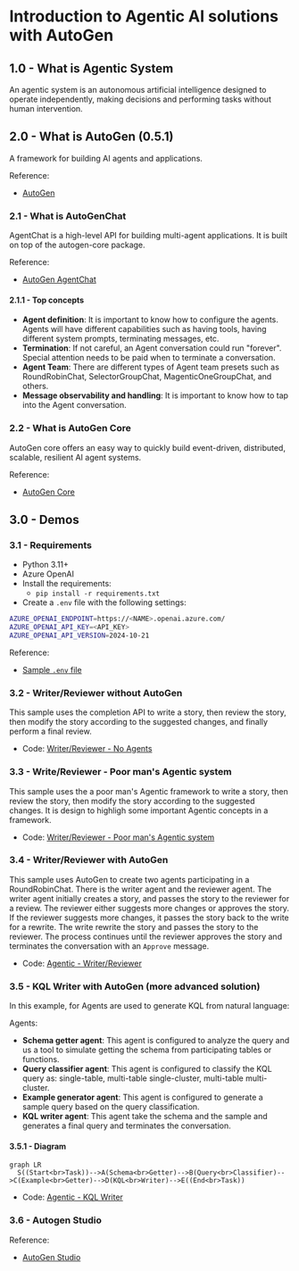 # Introduction to Agentic AI solutions with AutoGen

## 1.0 - What is Agentic System

An agentic system is an autonomous artificial intelligence designed to operate independently, making decisions and performing tasks without human intervention.


## 2.0 - What is AutoGen (0.5.1)

A framework for building AI agents and applications.

Reference:
- [AutoGen](https://microsoft.github.io/autogen/stable/index.html)

### 2.1 - What is AutoGenChat

AgentChat is a high-level API for building multi-agent applications. It is built on top of the autogen-core package. 

Reference:
- [AutoGen AgentChat](https://microsoft.github.io/autogen/stable/user-guide/agentchat-user-guide/index.html)

#### 2.1.1 - Top concepts

- **Agent definition**: It is important to know how to configure the agents. Agents will have different capabilities such as having tools, having different system prompts, terminating messages, etc.
- **Termination**: If not careful, an Agent conversation could run "forever". Special attention needs to be paid when to terminate a conversation.
- **Agent Team**: There are different types of Agent team presets such as RoundRobinChat, SelectorGroupChat, MagenticOneGroupChat, and others.
- **Message observability and handling**: It is important to know how to tap into the Agent conversation.

### 2.2 - What is AutoGen Core

AutoGen core offers an easy way to quickly build event-driven, distributed, scalable, resilient AI agent systems.

Reference:
- [AutoGen Core](https://microsoft.github.io/autogen/stable/user-guide/core-user-guide/index.html)

## 3.0 - Demos

### 3.1 - Requirements

- Python 3.11+
- Azure OpenAI
- Install the requirements: 
  - `pip install -r requirements.txt`
- Create a `.env` file with the following settings:

```bash
AZURE_OPENAI_ENDPOINT=https://<NAME>.openai.azure.com/
AZURE_OPENAI_API_KEY=<API_KEY>
AZURE_OPENAI_API_VERSION=2024-10-21
```

Reference:
- [Sample `.env` file](https://github.com/msalemor/agentic-intro-autogen/blob/main/.env-sample)

### 3.2 - Writer/Reviewer without AutoGen

This sample uses the completion API to write a story, then review the story, then modify the story according to the suggested changes, and finally perform a final review.

- Code: [Writer/Reviewer - No Agents](https://github.com/msalemor/agentic-intro-autogen/blob/main/demos/writer-reviewer.py)

### 3.3 - Write/Reviewer - Poor man's Agentic system

This sample uses the a poor man's Agentic framework to write a story, then review the story, then modify the story according to the suggested changes. It is design to highligh some important Agentic concepts in a framework.

- Code: [Writer/Reviewer - Poor man's Agentic system](https://github.com/msalemor/agentic-intro-autogen/blob/main/demos/writer-reviewer-poor.py)

### 3.4 - Writer/Reviewer with AutoGen

This sample uses AutoGen to create two agents participating in a RoundRobinChat. There is the writer agent and the reviewer agent. The writer agent initially creates a story, and passes the story to the reviewer for a review. The reviewer either suggests more changes or approves the story. If the reviewer suggests more changes, it passes the story back to the write for a rewrite. The write rewrite the story and passes the story to the reviewer. The process continues until the reviewer approves the story and terminates the conversation with an `Approve` message.

- Code: [Agentic - Writer/Reviewer](https://github.com/msalemor/agentic-intro-autogen/blob/main/demos/writer-reviewer-agents.py)

### 3.5 - KQL Writer with AutoGen (more advanced solution)

In this example, for Agents are used to generate KQL from natural language:

Agents:
- **Schema getter agent**: This agent is configured to analyze the query and us a tool to simulate getting the schema from participating tables or functions.
- **Query classifier agent**: This agent is configured to classify the KQL query as: single-table, multi-table single-cluster, multi-table multi-cluster.
- **Example generator agent**: This agent is configured to generate a sample query based on the query classification.
- **KQL writer agent**: This agent take the schema and the sample and generates a final query and terminates the conversation.

#### 3.5.1 - Diagram

```mermaid
graph LR
  S((Start<br>Task))-->A(Schema<br>Getter)-->B(Query<br>Classifier)-->C(Example<br>Getter)-->D(KQL<br>Writer)-->E((End<br>Task))
```

- Code: [Agentic - KQL Writer](https://github.com/msalemor/agentic-intro-autogen/blob/main/demos/kql-write-agents.py)

### 3.6 - Autogen Studio

Reference:
- [AutoGen Studio](https://microsoft.github.io/autogen/stable/user-guide/autogenstudio-user-guide/index.html)
